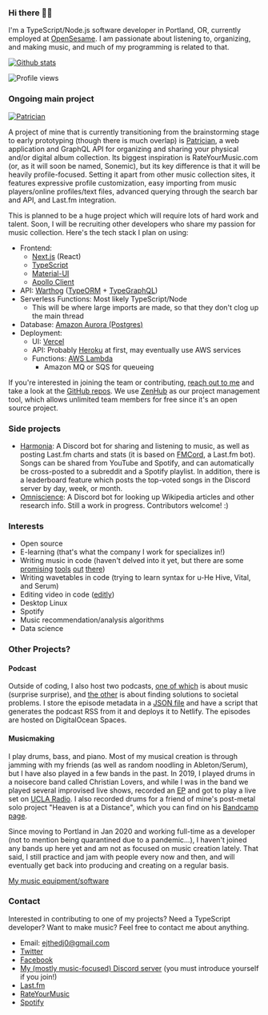 ### Hi there 👋🏾

I'm a TypeScript/Node.js software developer in Portland, OR, currently employed at [OpenSesame](https://www.linkedin.com/company/opensesame_2/). I am passionate about listening to, organizing, and making music, and much of my programming is related to that.

[![Github stats](https://github-readme-stats.vercel.app/api?username=fossforlife&hide_title=true&theme=radical)](https://github.com/anuraghazra/github-readme-stats)

![Profile views](https://gpvc.arturio.dev/fossforlife)  

### Ongoing main project
[![Patrician](https://github-readme-stats.vercel.app/api/pin/?username=patricianapp&repo=patrician)](https://github.com/patricianapp/patrician)

A project of mine that is currently transitioning from the brainstorming stage to early prototyping (though there is much overlap) is [Patrician](https://github.com/patricianapp/patrician), a web application and GraphQL API for organizing and sharing your physical and/or digital album collection. Its biggest inspiration is RateYourMusic.com (or, as it will soon be named, Sonemic), but its key difference is that it will be heavily profile-focused. Setting it apart from other music collection sites, it features expressive profile customization, easy importing from music players/online profiles/text files, advanced querying through the search bar and API, and Last.fm integration.

This is planned to be a huge project which will require lots of hard work and talent. Soon, I will be recruiting other developers who share my passion for music collection. Here's the tech stack I plan on using:
- Frontend: 
  - [Next.js](https://nextjs.org/) (React)
  - [TypeScript](https://www.typescriptlang.org/)
  - [Material-UI](https://material-ui.com/)
  - [Apollo Client](https://www.apollographql.com/docs/react/)
- API: [Warthog](https://github.com/goldcaddy77/warthog) ([TypeORM](https://typeorm.io/) + [TypeGraphQL](https://typegraphql.com/))
- Serverless Functions: Most likely TypeScript/Node
  - This will be where large imports are made, so that they don't clog up the main thread
- Database: [Amazon Aurora (Postgres)](https://aws.amazon.com/rds/aurora)
- Deployment: 
  - UI: [Vercel](https://vercel.com)
  - API: Probably [Heroku](https://www.heroku.com/) at first, may eventually use AWS services
  - Functions: [AWS Lambda](https://aws.amazon.com/lambda/)
    - Amazon MQ or SQS for queueing

If you're interested in joining the team or contributing, [reach out to me](#contact) and take a look at the [GitHub repos](https://github.com/patricianapp). We use [ZenHub](https://www.zenhub.com/) as our project management tool, which allows unlimited team members for free since it's an open source project. 

### Side projects
- [Harmonia](https://github.com/patricianapp/Harmonia): A Discord bot for sharing and listening to music, as well as posting Last.fm charts and stats (it is based on [FMCord](https://github.com/kometh0616/fmcord), a Last.fm bot). Songs can be shared from YouTube and Spotify, and can automatically be cross-posted to a subreddit and a Spotify playlist. In addition, there is a leaderboard feature which posts the top-voted songs in the Discord server by day, week, or month.
- [Omniscience](https://github.com/FOSSforlife/omniscience): A Discord bot for looking up Wikipedia articles and other research info. Still a work in progress. Contributors welcome! :) 

### Interests
- Open source
- E-learning (that's what the company I work for specializes in!)
- Writing music in code (haven't delved into it yet, but there are some [promising](https://github.com/alda-lang/alda) [tools](https://github.com/sonic-pi-net/sonic-pi) [out](https://github.com/ales-tsurko/cells) [there](https://github.com/flipcoder/textbeat))
- Writing wavetables in code (trying to learn syntax for u-He Hive, Vital, and Serum)
- Editing video in code ([editly](https://github.com/mifi/editly))
- Desktop Linux
- Spotify
- Music recommendation/analysis algorithms
- Data science

### Other Projects?

#### Podcast
Outside of coding, I also host two podcasts, [one of which](https://www.youtube.com/channel/UCtM9VzujJ4bK-82xIi0vKFQ) is about music (surprise surprise), and [the other](https://medium.com/solutions) is about finding solutions to societal problems. I store the episode metadata in a [JSON file](https://github.com/FOSSforlife/podcast-site/blob/master/src/assets/data/episodes.json) and have a script that generates the podcast RSS from it and deploys it to Netlify. The episodes are hosted on DigitalOcean Spaces.

#### Musicmaking
I play drums, bass, and piano. Most of my musical creation is through jamming with my friends (as well as random noodling in Ableton/Serum), but I have also played in a few bands in the past. In 2019, I played drums in a noisecore band called Christian Lovers, and while I was in the band we played several improvised live shows, recorded an [EP](https://christianlovers.bandcamp.com/album/bullshit-market-christian-lovers-split) and got to play a live set on [UCLA Radio](https://soundcloud.com/uclaradio/christain-lovers-live-ucla-radio). I also recorded drums for a friend of mine's post-metal solo project "Heaven is at a Distance", which you can find on his [Bandcamp page](https://jonathanfraser.bandcamp.com/music).

Since moving to Portland in Jan 2020 and working full-time as a developer (not to mention being quarantined due to a pandemic...), I haven't joined any bands up here yet and am not as focused on music creation lately. That said, I still practice and jam with people every now and then, and will eventually get back into producing and creating on a regular basis.

[My music equipment/software](https://equipboard.com/elias_jackson)


### Contact
Interested in contributing to one of my projects? Need a TypeScript developer? Want to make music? Feel free to contact me about anything.
- Email: ejthedj0@gmail.com
- [Twitter](https://twitter.com/rational_ej)
- [Facebook](https://www.facebook.com/elias.jackson2)
- [My (mostly music-focused) Discord server](https://discord.gg/5cebBT7) (you must introduce yourself if you join!)
- [Last.fm](https://www.last.fm/user/elias-jackson2)
- [RateYourMusic](https://rateyourmusic.com/~ejackson)
- [Spotify](https://open.spotify.com/user/l4xz9k88ino2imr81wom61l1y?si=U2OMKaQRTjip57BNDXNrug)



<!--
**FOSSforlife/FOSSforlife** is a ✨ _special_ ✨ repository because its `README.md` (this file) appears on your GitHub profile.

Here are some ideas to get you started:

- 🔭 I’m currently working on ...
- 🌱 I’m currently learning ...
- 👯 I’m looking to collaborate on ...
- 🤔 I’m looking for help with ...
- 💬 Ask me about ...
- 📫 How to reach me: ...
- 😄 Pronouns: ...
- ⚡ Fun fact: ...
-->
